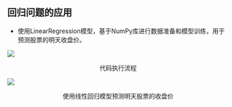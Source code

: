 ## 回归问题的应用

<div grid="~ cols-2 gap-4">

<div mt-3 text-sm>

- 使用LinearRegression模型，基于NumPy库进行数据准备和模型训练，用于预测股票的明天收盘价。

<a href="https://vip2.loli.io/2023/10/30/9km7UarzN1sFTBX.webp" target="_blank"><img src="https://vip2.loli.io/2023/10/30/9km7UarzN1sFTBX.webp" /></a>

<center>代码执行流程</center>

</div>

<div m-6 text-center>

![](https://vip2.loli.io/2023/10/30/hNLgCFaGrlfDVAt.webp)

<center text-sm mt-2>使用线性回归模型预测明天股票的收盘价</center>

</div>

</div>


<!--  

监督学习在回归问题方面的应用有很多，以刚才流程图演示的股票明天收盘价预测为例。

我们选择了一个简单的线性回归（LinearRegression）模型来进行这项任务。线性回归是最基本的回归算法之一，它旨在找到输入特征和目标输出之间的线性关系。

我们的目标是预测明天的股票收盘价。为了实现这一目标，我们将使用股票的历史数据，特别是过去的今明两天收盘价，作为我们的输入特征。

训练完线性回归模型后，提供今天该股票的收盘价，以预测明天股票的收盘价。

请注意，股票价格预测是一个复杂的问题，受到许多因素的影响。这边为了方便演示监督学习在回归问题方面的应用，简化了输入特征。

-->